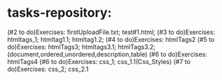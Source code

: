 # tasks-repository:
(#2 to do)Exercises: firstUploadFile.txt; test#1.html;
(#3 to do)Exercises: htmltags_1; htmltag1.1; htmltag1.2;
(#4 to do)Exercises: htmlTags2
(#5 to do)Exercises: htmlTags3; htmltags3.1; htmlTags3.2;(document,ordered,unordered,description,table)
(#6 to do)Exercises: htmlTags4
(#6 to do)Exercises: css_1; css_1.1(Css_Styles)
(#7 to do)Exercises: css_2; css_2.1
